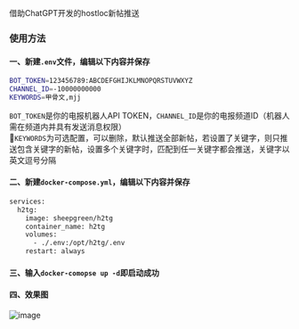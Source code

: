 借助ChatGPT开发的hostloc新帖推送
### 使用方法
#### 一、新建`.env`文件，编辑以下内容并保存
```bash
BOT_TOKEN=123456789:ABCDEFGHIJKLMNOPQRSTUVWXYZ
CHANNEL_ID=-10000000000
KEYWORDS=甲骨文,mjj
```
`BOT_TOKEN`是你的电报机器人API TOKEN，`CHANNEL_ID`是你的电报频道ID（机器人需在频道内并具有发送消息权限）  
🐼`KEYWORDS`为可选配置，可以删除，默认推送全部新帖，若设置了关键字，则只推送包含关键字的新帖，设置多个关键字时，匹配到任一关键字都会推送，关键字以英文逗号分隔
#### 二、新建`docker-compose.yml`，编辑以下内容并保存
```bash
services:
  h2tg:
    image: sheepgreen/h2tg
    container_name: h2tg
    volumes:
      - ./.env:/opt/h2tg/.env
    restart: always
```
#### 三、输入`docker-comopse up -d`即启动成功
#### 四、效果图
![image](https://github.com/slippersheepig/hostloc2tg/assets/58287293/7a9c060f-7077-4045-9485-5f8d9ab280aa)
